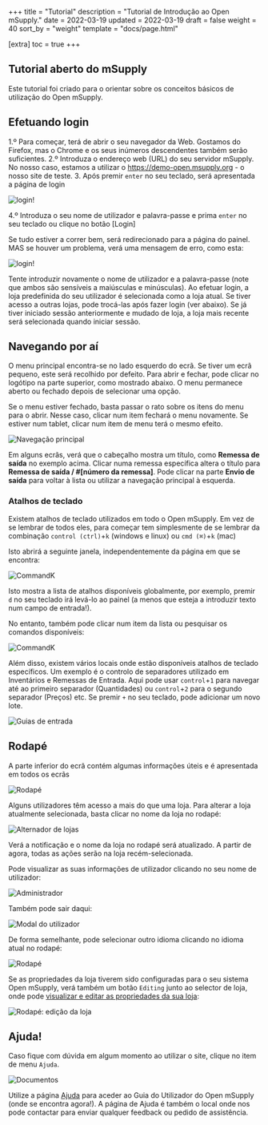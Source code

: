 +++
title = "Tutorial"
description = "Tutorial de Introdução ao Open mSupply."
date = 2022-03-19
updated = 2022-03-19
draft = false
weight = 40
sort_by = "weight"
template = "docs/page.html"

[extra]
toc = true
+++

## Tutorial aberto do mSupply

Este tutorial foi criado para o orientar sobre os conceitos básicos de utilização do Open mSupply.

## Efetuando login

1.º Para começar, terá de abrir o seu navegador da Web. Gostamos do Firefox, mas o Chrome e os seus inúmeros descendentes também serão suficientes.
2.º Introduza o endereço web (URL) do seu servidor mSupply. No nosso caso, estamos a utilizar o https://demo-open.msupply.org - o nosso site de teste.
3. Após premir `enter` no seu teclado, será apresentada a página de login

![login!](/docs/introdução/images/log_in.png)

4.º Introduza o seu nome de utilizador e palavra-passe e prima `enter` no seu teclado ou clique no botão [Login]

Se tudo estiver a correr bem, será redirecionado para a página do painel.
MAS se houver um problema, verá uma mensagem de erro, como esta:

![login!](/docs/introdução/images/log_in_error.png)

Tente introduzir novamente o nome de utilizador e a palavra-passe (note que ambos são sensíveis a maiúsculas e minúsculas).
Ao efetuar login, a loja predefinida do seu utilizador é selecionada como a loja atual. Se tiver acesso a outras lojas, pode trocá-las após fazer login (ver abaixo).
Se já tiver iniciado sessão anteriormente e mudado de loja, a loja mais recente será selecionada quando iniciar sessão.

## Navegando por aí

O menu principal encontra-se no lado esquerdo do ecrã. Se tiver um ecrã pequeno, este será recolhido por defeito.
Para abrir e fechar, pode clicar no logótipo na parte superior, como mostrado abaixo. O menu permanece aberto ou fechado depois de selecionar uma opção.

Se o menu estiver fechado, basta passar o rato sobre os itens do menu para o abrir. Nesse caso, clicar num item fechará o menu novamente. Se estiver num tablet, clicar num item de menu terá o mesmo efeito.

![Navegação principal](/docs/introduction/images/main_nav.gif)

Em alguns ecrãs, verá que o cabeçalho mostra um título, como **Remessa de saída** no exemplo acima. Clicar numa remessa específica altera o título para **Remessa de saída / #[número da remessa]**. Pode clicar na parte **Envio de saída** para voltar à lista ou utilizar a navegação principal à esquerda.

### Atalhos de teclado

Existem atalhos de teclado utilizados em todo o Open mSupply. Em vez de se lembrar de todos eles, para começar tem simplesmente de se lembrar da combinação `control (ctrl)`+`k` (windows e linux) ou `cmd (⌘)`+`k` (mac)

Isto abrirá a seguinte janela, independentemente da página em que se encontra:

![CommandK](/docs/introdução/images/cmd_k.png)

Isto mostra a lista de atalhos disponíveis globalmente, por exemplo, premir `d` no seu teclado irá levá-lo ao painel (a menos que esteja a introduzir texto num campo de entrada!).

No entanto, também pode clicar num item da lista ou pesquisar os comandos disponíveis:

![CommandK](/docs/introdução/images/cmd_k.gif)

Além disso, existem vários locais onde estão disponíveis atalhos de teclado específicos. Um exemplo é o controlo de separadores utilizado em Inventários e Remessas de Entrada. Aqui pode usar `control`+`1` para navegar até ao primeiro separador (Quantidades) ou `control`+`2` para o segundo separador (Preços) etc. Se premir `+` no seu teclado, pode adicionar um novo lote.

![Guias de entrada](/docs/replenishment/images/is_edit_keyboard_shortcuts.png)

## Rodapé

A parte inferior do ecrã contém algumas informações úteis e é apresentada em todos os ecrãs

![Rodapé](/docs/introdução/images/footer.png)

Alguns utilizadores têm acesso a mais do que uma loja. Para alterar a loja atualmente selecionada, basta clicar no nome da loja no rodapé:

![Alternador de lojas](/docs/introduction/images/store_switcher.gif)

Verá a notificação e o nome da loja no rodapé será atualizado. A partir de agora, todas as ações serão na loja recém-selecionada.

Pode visualizar as suas informações de utilizador clicando no seu nome de utilizador:

![Administrador](/docs/getting_started/images/admin_button.png)

Também pode sair daqui:

![Modal do utilizador](/docs/getting_started/images/user_modal.png)

De forma semelhante, pode selecionar outro idioma clicando no idioma atual no rodapé:

![Rodapé](/docs/introduction/images/footer_select_language.png)

Se as propriedades da loja tiverem sido configuradas para o seu sistema Open mSupply, verá também um botão `Editing` junto ao selector de loja, onde pode [visualizar e editar as propriedades da sua loja](/docs/manage/facilities/#editing-your-store-properties):

![Rodapé: edição da loja](/docs/manage/images/footer_store_edit.png)

## Ajuda!

Caso fique com dúvida em algum momento ao utilizar o site, clique no item de menu `Ajuda`.

![Documentos](/docs/help/images/help_nav.png)

Utilize a página [Ajuda](/docs/help/help) para aceder ao Guia do Utilizador do Open mSupply (onde se encontra agora!). A página de Ajuda é também o local onde nos pode contactar para enviar qualquer feedback ou pedido de assistência.